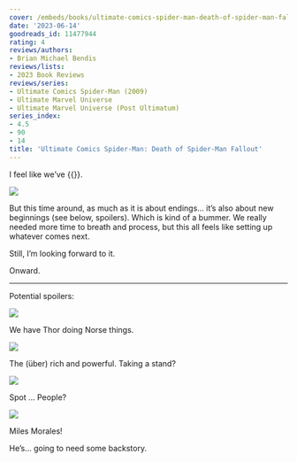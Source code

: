 ```yaml
---
cover: /embeds/books/ultimate-comics-spider-man-death-of-spider-man-fallout.jpg
date: '2023-06-14'
goodreads_id: 11477944
rating: 4
reviews/authors:
- Brian Michael Bendis
reviews/lists:
- 2023 Book Reviews
reviews/series:
- Ultimate Comics Spider-Man (2009)
- Ultimate Marvel Universe
- Ultimate Marvel Universe (Post Ultimatum)
series_index:
- 4.5
- 90
- 14
title: 'Ultimate Comics Spider-Man: Death of Spider-Man Fallout'
---
```


I feel like we’ve {{<crosslink text="been here before" title="Ultimatum: Requiem">}}. 

![](/embeds/books/attachments/ultimate-fallout-textbundle-9f0fa2.png)

But this time around, as much as it is about endings… it’s also about new beginnings (see below, spoilers). Which is kind of a bummer. We really needed more time to breath and process, but this all feels like setting up whatever comes next. 

Still, I’m looking forward to it. 

Onward. 

<!--more-->

---



Potential spoilers:

![](/embeds/books/attachments/ultimate-fallout-textbundle-ddf5e1.png)

We have Thor doing Norse things. 

![](/embeds/books/attachments/ultimate-fallout-textbundle-e68819.png)

The (über) rich and powerful. Taking a stand?

![](/embeds/books/attachments/ultimate-fallout-textbundle-2b21bc.png)

Spot … People?

![](/embeds/books/attachments/ultimate-fallout-textbundle-440d03.png)

Miles Morales!

He’s… going to need some backstory. 
